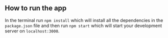 ## How to run the app

In the  terminal run `npm install` which will install all the dependencies in the `package.json` file and then run `npm start` which will start your development server on `localhost:3000`.

